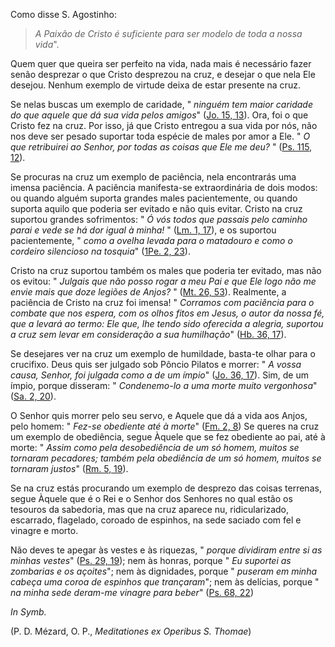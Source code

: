 
Como disse S. Agostinho: 

> *A Paixão de Cristo é suficiente para ser modelo de toda a nossa vida*". 

Quem quer que queira ser perfeito na vida, nada mais é necessário fazer senão desprezar o que Cristo desprezou na cruz, e desejar o que nela Ele desejou. Nenhum exemplo de virtude deixa de estar presente na cruz.

Se nelas buscas um exemplo de caridade, " *ninguém tem maior caridade do que aquele que dá sua vida pelos amigos*" ([Jo. 15, 13](https://vulgata.online/bible/Jo.15?ed=MS&vfn=MS.Jo.15.13:vs)). Ora, foi o que Cristo fez na cruz. Por isso, já que Cristo entregou a sua vida por nós, não nos deve ser pesado suportar toda espécie de males por amor a Ele. " *O que retribuirei ao Senhor, por todas as coisas que Ele me deu?* " ([Ps. 115, 12](https://vulgata.online/bible/Ps.115?ed=MS&vfn=MS.Ps.115.12:vs)).

Se procuras na cruz um exemplo de paciência, nela encontrarás uma imensa paciência. A paciência manifesta-se extraordinária de dois modos: ou quando alguém suporta grandes males pacientemente, ou quando suporta aquilo que poderia ser evitado e não quis evitar. Cristo na cruz suportou grandes sofrimentos: " *Ó vós todos que passais pelo caminho parai e vede se há dor igual à minha!* " ([Lm. 1, 17](https://vulgata.online/bible/Lm.1?ed=MS&vfn=MS.Lm.1.17:vs)), e os suportou pacientemente, " *como a ovelha levada para o matadouro e como o cordeiro silencioso na tosquia*" ([1Pe. 2, 23](https://vulgata.online/bible/1Pe.2?ed=MS&vfn=MS.1Pe.2.23:vs)).

Cristo na cruz suportou também os males que poderia ter evitado, mas não os evitou: " *Julgais que não posso rogar a meu Pai e que Ele logo não me envie mais que doze legiões de Anjos?* " ([Mt. 26, 53](https://vulgata.online/bible/Mt.26?ed=MS&vfn=MS.Mt.26.53:vs)). Realmente, a paciência de Cristo na cruz foi imensa! " *Corramos com paciência para o combate que nos espera, com os olhos fitos em Jesus, o autor da nossa fé, que a levará ao termo: Ele que, lhe tendo sido oferecida a alegria, suportou a cruz sem levar em consideração a sua humilhação*" ([Hb. 36, 17](https://vulgata.online/bible/Hb.36?ed=MS&vfn=MS.Hb.36.17:vs)).

Se desejares ver na cruz um exemplo de humildade, basta-te olhar para o crucifixo. Deus quis ser julgado sob Pôncio Pilatos e morrer: " *A vossa causa, Senhor, foi julgada como a de um ímpio*" ([Jo. 36, 17](https://vulgata.online/bible/Jo.36?ed=MS&vfn=MS.Jo.36.17:vs)). Sim, de um ímpio, porque disseram: " *Condenemo-lo a uma morte muito vergonhosa*" ([Sa. 2, 20](https://vulgata.online/bible/Sa.2?ed=MS&vfn=MS.Sa.2.20:vs)).

O Senhor quis morrer pelo seu servo, e Aquele que dá a vida aos Anjos, pelo homem: " *Fez-se obediente até à morte*" ([Fm. 2, 8](https://vulgata.online/bible/Fm.2?ed=MS&vfn=MS.Fm.2.8:vs)) Se queres na cruz um exemplo de obediência, segue Àquele que se fez obediente ao pai, até à morte: " *Assim como pela desobediência de um só homem, muitos se tornaram pecadores; também pela obediência de um só homem, muitos se tornaram justos*" ([Rm. 5, 19](https://vulgata.online/bible/Rm.5?ed=MS&vfn=MS.Rm.5.19:vs)).

Se na cruz estás procurando um exemplo de desprezo das coisas terrenas, segue Àquele que é o Rei e o Senhor dos Senhores no qual estão os tesouros da sabedoria, mas que na cruz aparece nu, ridicularizado, escarrado, flagelado, coroado de espinhos, na sede saciado com fel e vinagre e morto.

Não deves te apegar às vestes e às riquezas, " *porque dividiram entre si as minhas vestes*" ([Ps. 29, 19](https://vulgata.online/bible/Ps.29?ed=MS&vfn=MS.Ps.29.19:vs)); nem às honras, porque " *Eu suportei as zombarias e os açoites*"; nem às dignidades, porque " *puseram em minha cabeça uma coroa de espinhos que trançaram*"; nem às delícias, porque " *na minha sede deram-me vinagre para beber*" ([Ps. 68, 22](https://vulgata.online/bible/Ps.68?ed=MS&vfn=MS.Ps.68.22:vs))

*In Symb.*

(P. D. Mézard, O. P., *Meditationes ex Operibus S. Thomae*)

